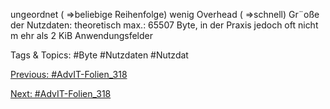 ungeordnet ( ⇒beliebige Reihenfolge)
wenig Overhead ( ⇒schnell)
Gr¨oße der Nutzdaten:
theoretisch max.: 65507 Byte, in der Praxis jedoch oft nicht m ehr als 2 KiB
Anwendungsfelder

   Tags & Topics:
   #Byte
   #Nutzdaten
   #Nutzdat

[Previous: #AdvIT-Folien_318](AdvIT-Folien_318.md)

[Next: #AdvIT-Folien_318](AdvIT-Folien_318.md)